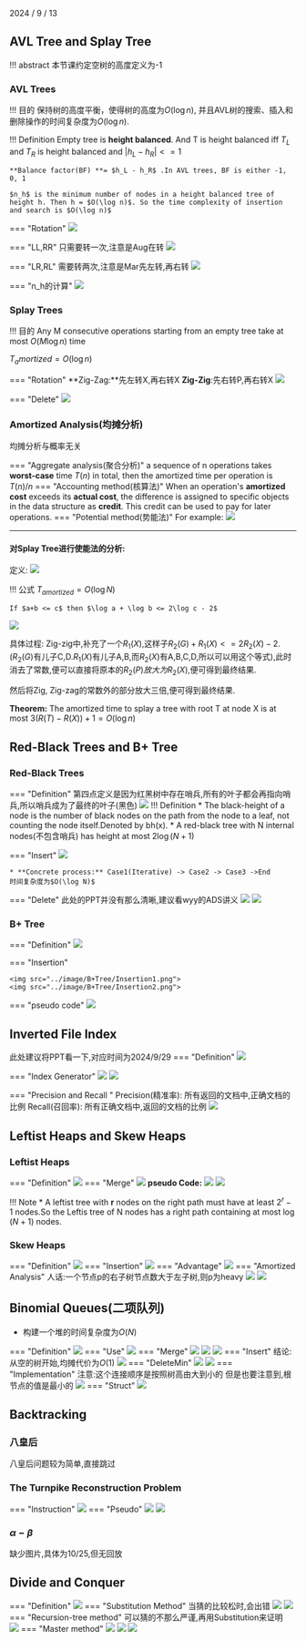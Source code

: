 2024 / 9 / 13

## AVL Tree and Splay Tree 

!!! abstract
    本节课约定空树的高度定义为-1

### AVL Trees
!!! 目的
    保持树的高度平衡，使得树的高度为$O(\log n)$, 并且AVL树的搜索、插入和删除操作的时间复杂度为$O(\log n)$.

!!! Definition
    Empty tree is **height balanced**. And T is height balanced iff $T_L$  and  $T_R$ is height balanced and $|h_L - h_R| <= 1$

    **Balance factor(BF) **= $h_L - h_R$ .In AVL trees, BF is either -1, 0, 1

    $n_h$ is the minimum number of nodes in a height balanced tree of height h. Then h = $O(\log n)$. So the time complexity of insertion and search is $O(\log n)$


=== "Rotation"
    <img src="../image/AVL_Tree/Rotation.png">

=== "LL,RR"
    只需要转一次,注意是Aug在转
    <img src="../image/AVL_Tree/LL.png">

=== "LR,RL"
    需要转两次,注意是Mar先左转,再右转
    <img src="../image/AVL_Tree/LR.png">

=== "n_h的计算"
    <img src="../image/AVL_Tree/n_h.png">

### Splay Trees 
!!! 目的
    Any M consecutive operations starting from an empty tree take at most $O(M\log n)$ time

$T_amortized = O(\log n)$

=== "Rotation"
    **Zig-Zag:**先左转X,再右转X **Zig-Zig**:先右转P,再右转X
    <img src="../image/SplayTree/SplayTree.png">

=== "Delete"
    <img src="../image/SplayTree/Del.png">

### Amortized Analysis(均摊分析)
均摊分析与概率无关

=== "Aggregate analysis(聚合分析)"
    a sequence of n operations takes **worst-case** time $T(n)$ in total, then the amortized time per operation is $T(n)/n$
=== "Accounting method(核算法)"
    When an operation's **amortized cost** exceeds its **actual cost**, the difference is assigned to specific objects in the data structure as **credit**. This credit can be used to pay for later operations.
=== "Potential method(势能法)" 
    For example:
    <img src="../image/Amortized/PotentialMethod.png">

---

#### 对Splay Tree进行使能法的分析:
定义:
<img src="../image/Amortized/Def.png">

!!! 公式
    $T_{amortized} = O(\log N)$

    If $a+b <= c$ then $\log a + \log b <= 2\log c - 2$

<img src="../image/Amortized/Analyse.png">

具体过程:
Zig-zig中,补充了一个$R_1(X)$,这样子$R_2(G)+R_1(X) <= 2R_2(X) - 2$.($R_2(G)$有儿子C,D.$R_1(X)$有儿子A,B,而$R_2(X)$有A,B,C,D,所以可以用这个等式),此时消去了常数,便可以直接将原本的$R_2(P)放大为R_2(X)$,便可得到最终结果.

然后将Zig, Zig-zag的常数外的部分放大三倍,便可得到最终结果.

**Theorem:** The amortized time to splay a tree with root T at node X is at most $3(R(T)-R(X))+1 = O(\log n)$ 

## Red-Black Trees and B+ Tree

### Red-Black Trees
=== "Definition"
    第四点定义是因为红黑树中存在哨兵,所有的叶子都会再指向哨兵,所以哨兵成为了最终的叶子(黑色)
    <img src="../image/RedBlack_Tree/RedBlackTree.png">
    !!! Definition
        * The black-height of a node is the number of black nodes on the path from the node to a leaf, not counting the node itself.Denoted by bh(x).
        * A red-black tree with N internal nodes(不包含哨兵) has height at most $2\log(N+1)$

=== "Insert"
    <img src="../image/RedBlack_Tree/Insert.png">

    * **Concrete process:** Case1(Iterative) -> Case2 -> Case3 ->End
    时间复杂度为$O(\log N)$
=== "Delete"
    此处的PPT并没有那么清晰,建议看wyy的ADS讲义
    <img src="../image/RedBlack_Tree/Delete1.png">
    <img src="../image/RedBlack_Tree/Delete2.png">


### B+ Tree

=== "Definition"
    <img src="../image/B+Tree/Definition.png">

=== "Insertion"

    <img src="../image/B+Tree/Insertion1.png">
    <img src="../image/B+Tree/Insertion2.png">

=== "pseudo code"
    <img src="../image/B+Tree/pseudo.png">

## Inverted File Index
此处建议将PPT看一下,对应时间为2024/9/29
=== "Definition"
    <img src="../image/Inverted_File_Index/Definition.png">

=== "Index Generator"
    <img src="../image/Inverted_File_Index/Generator.png">
    <img src="../image/Inverted_File_Index/Generator2.png">

=== "Precision and Recall   "
    Precision(精准率): 所有返回的文档中,正确文档的比例
    Recall(召回率): 所有正确文档中,返回的文档的比例
    <img src="../image/Inverted_File_Index/Precision_Recall.png">
## Leftist Heaps and Skew Heaps

### Leftist Heaps
=== "Definition"
    <img src="../image/Leftist_Heaps/Definition.png">
=== "Merge"
    <img src="../image/Leftist_Heaps/Merge.png">
    **pseudo Code:**
    <img src="../image/Leftist_Heaps/MergeCode.png">
    <img src="../image/Leftist_Heaps/MergeIterative.png">
    

!!! Note
    * A leftist tree with **r** nodes on the right path must have at least $2^r-1$ nodes.So the Leftis tree of N nodes has a right path containing at most $\log (N+1)$ nodes.

### Skew Heaps

=== "Definition"
    <img src="../image/SkewHeaps/Definition.png">
=== "Insertion"
    <img src="../image/SkewHeaps/Insertion.png">
=== "Advantage"
    <img src="../image/SkewHeaps/Advantage.png">
=== "Amortized Analysis"
    人话:一个节点p的右子树节点数大于左子树,则p为heavy
    <img src="../image/SkewHeaps/Amortized.png">
    <img src="../image/SkewHeaps/Amortized1.png">
    
## Binomial Queues(二项队列)
* 构建一个堆的时间复杂度为$O(N)$

=== "Definition"
    <img src="../image/Binomial_Queues/Definition.png">
=== "Use"
    <img src="../image/Binomial_Queues/use.png">
=== "Merge"
    <img src="../image/Binomial_Queues/merge.png">
    <img src="../image/Binomial_Queues/MergeCode.png">
    <img src="../image/Binomial_Queues/MergeCode1.png">
=== "Insert"
    结论:从空的树开始,均摊代价为$O(1)$
    <img src="../image/Binomial_Queues/insert.png">
=== "DeleteMin"
    <img src="../image/Binomial_Queues/DeleteMin.png">
    <img src="../image/Binomial_Queues/DeleteMinCode.png">
=== "Implementation"
    注意:这个连接顺序是按照树高由大到小的
    但是也要注意到,根节点的值是最小的
    <img src="../image/Binomial_Queues/Implementation.png">
=== "Struct"
    <img src="../image/Binomial_Queues/Struct.png">


## Backtracking

### 八皇后
八皇后问题较为简单,直接跳过
### The Turnpike Reconstruction Problem

=== "Instruction"
    <img src="../image/Backtracking/Turnpike.png">
=== "Pseudo"
    <img src="../image/Backtracking/Turnpike1.png">
    <img src="../image/Backtracking/Turnpike2.png">

### $\alpha - \beta$
缺少图片,具体为10/25,但无回放
## Divide and Conquer

=== "Definition"
    <img src="../image/DivideConquer/Definition.png">
=== "Substitution Method"
    当猜的比较松时,会出错
    <img src="../image/DivideConquer/Substitution.png">
    <img src="../image/DivideConquer/Substitution1.png">
=== "Recursion-tree method"
    可以猜的不那么严谨,再用Substitution来证明   
    <img src="../image/DivideConquer/RecursionTree.png">
=== "Master method"
    <img src="../image/DivideConquer/Master.png">
    <img src="../image/DivideConquer/Master1.png">
    <img src="../image/DivideConquer/Master2.png">
